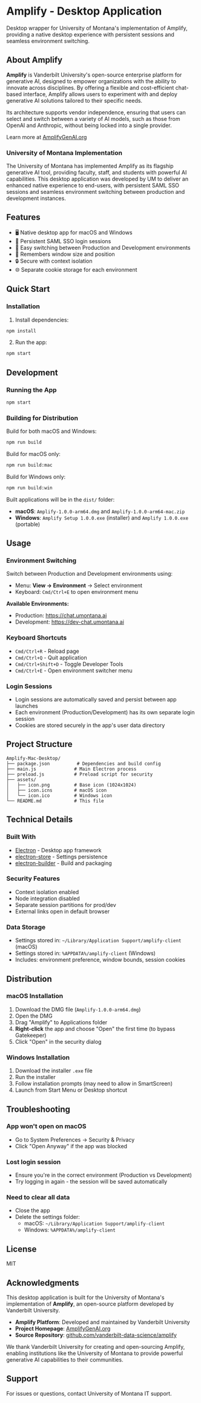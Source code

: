 # Amplify - Desktop Application

Desktop wrapper for University of Montana's implementation of Amplify, providing a native desktop experience with persistent sessions and seamless environment switching.

## About Amplify

**Amplify** is Vanderbilt University's open-source enterprise platform for generative AI, designed to empower organizations with the ability to innovate across disciplines. By offering a flexible and cost-efficient chat-based interface, Amplify allows users to experiment with and deploy generative AI solutions tailored to their specific needs.

Its architecture supports vendor independence, ensuring that users can select and switch between a variety of AI models, such as those from OpenAI and Anthropic, without being locked into a single provider.

Learn more at [AmplifyGenAI.org](https://www.amplifygenai.org/)

### University of Montana Implementation

The University of Montana has implemented Amplify as its flagship generative AI tool, providing faculty, staff, and students with powerful AI capabilities. This desktop application was developed by UM to deliver an enhanced native experience to end-users, with persistent SAML SSO sessions and seamless environment switching between production and development instances.

## Features

- 🖥️ Native desktop app for macOS and Windows
- 🔐 Persistent SAML SSO login sessions
- 🔄 Easy switching between Production and Development environments
- 💾 Remembers window size and position
- 🔒 Secure with context isolation
- 🌐 Separate cookie storage for each environment

## Quick Start

### Installation

1. Install dependencies:
```bash
npm install
```

2. Run the app:
```bash
npm start
```

## Development

### Running the App
```bash
npm start
```

### Building for Distribution

Build for both macOS and Windows:
```bash
npm run build
```

Build for macOS only:
```bash
npm run build:mac
```

Build for Windows only:
```bash
npm run build:win
```

Built applications will be in the `dist/` folder:
- **macOS**: `Amplify-1.0.0-arm64.dmg` and `Amplify-1.0.0-arm64-mac.zip`
- **Windows**: `Amplify Setup 1.0.0.exe` (installer) and `Amplify 1.0.0.exe` (portable)

## Usage

### Environment Switching

Switch between Production and Development environments using:
- Menu: **View → Environment** → Select environment
- Keyboard: `Cmd/Ctrl+E` to open environment menu

**Available Environments:**
- Production: https://chat.umontana.ai
- Development: https://dev-chat.umontana.ai

### Keyboard Shortcuts

- `Cmd/Ctrl+R` - Reload page
- `Cmd/Ctrl+Q` - Quit application
- `Cmd/Ctrl+Shift+D` - Toggle Developer Tools
- `Cmd/Ctrl+E` - Open environment switcher menu

### Login Sessions

- Login sessions are automatically saved and persist between app launches
- Each environment (Production/Development) has its own separate login session
- Cookies are stored securely in the app's user data directory

## Project Structure

```
Amplify-Mac-Desktop/
├── package.json          # Dependencies and build config
├── main.js              # Main Electron process
├── preload.js           # Preload script for security
├── assets/
│   ├── icon.png         # Base icon (1024x1024)
│   ├── icon.icns        # macOS icon
│   └── icon.ico         # Windows icon
└── README.md            # This file
```

## Technical Details

### Built With
- [Electron](https://www.electronjs.org/) - Desktop app framework
- [electron-store](https://github.com/sindresorhus/electron-store) - Settings persistence
- [electron-builder](https://www.electron.build/) - Build and packaging

### Security Features
- Context isolation enabled
- Node integration disabled
- Separate session partitions for prod/dev
- External links open in default browser

### Data Storage
- Settings stored in: `~/Library/Application Support/amplify-client` (macOS)
- Settings stored in: `%APPDATA%/amplify-client` (Windows)
- Includes: environment preference, window bounds, session cookies

## Distribution

### macOS Installation
1. Download the DMG file (`Amplify-1.0.0-arm64.dmg`)
2. Open the DMG
3. Drag "Amplify" to Applications folder
4. **Right-click** the app and choose "Open" the first time (to bypass Gatekeeper)
5. Click "Open" in the security dialog

### Windows Installation
1. Download the installer `.exe` file
2. Run the installer
3. Follow installation prompts (may need to allow in SmartScreen)
4. Launch from Start Menu or Desktop shortcut

## Troubleshooting

### App won't open on macOS
- Go to System Preferences → Security & Privacy
- Click "Open Anyway" if the app was blocked

### Lost login session
- Ensure you're in the correct environment (Production vs Development)
- Try logging in again - the session will be saved automatically

### Need to clear all data
- Close the app
- Delete the settings folder:
  - macOS: `~/Library/Application Support/amplify-client`
  - Windows: `%APPDATA%/amplify-client`

## License

MIT

## Acknowledgments

This desktop application is built for the University of Montana's implementation of **Amplify**, an open-source platform developed by Vanderbilt University.

- **Amplify Platform**: Developed and maintained by Vanderbilt University
- **Project Homepage**: [AmplifyGenAI.org](https://www.amplifygenai.org/)
- **Source Repository**: [github.com/vanderbilt-data-science/amplify](https://github.com/vanderbilt-data-science/amplify)

We thank Vanderbilt University for creating and open-sourcing Amplify, enabling institutions like the University of Montana to provide powerful generative AI capabilities to their communities.

## Support

For issues or questions, contact University of Montana IT support.

